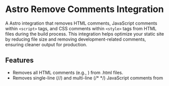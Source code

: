 # Astro Remove Comments Integration

A Astro integration that removes HTML comments, JavaScript comments within `<script>` tags, and CSS comments within `<style>` tags from HTML files during the build process.
This integration helps optimize your static site by reducing file size and removing development-related comments, ensuring cleaner output for production.

## Features

- Removes all HTML comments (e.g., <!-- comment -->) from .html files.
- Removes single-line (//) and multi-line (/\* \*/) JavaScript comments from <script> tags.
- Removes CSS comments (e.g., /_ comment _/) from <style> tags.
- Recursively processes all .html files in the Astro build output directory.
- Safe parsing using jsdom for HTML, acorn/astring for JavaScript, and css for CSS, avoiding regex-based issues.
- Detailed logging with counts of removed HTML, JavaScript, and CSS comments.
